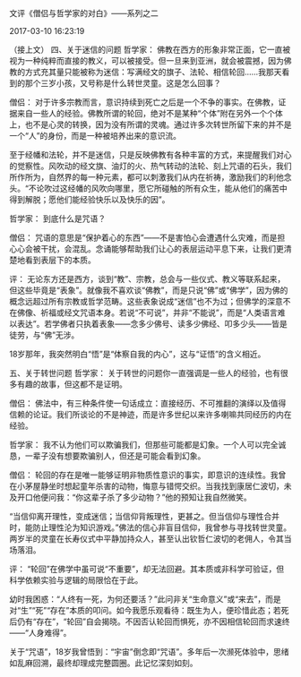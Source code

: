 文评《僧侣与哲学家的对白》——系列之二

2017-03-10 16:23:19

（接上文）
四、关于迷信的问题
​哲学家​：
佛教在西方的形象非常正面，它一直被视为一种纯粹而直接的教义，可以被接受。但一旦来到亚洲，就会被震撼，因为佛教的方式充其量只能被称为迷信：写满经文的旗子、法轮、相信轮回……我那天看到的那个三岁小孩，又号称是什么转世灵童。这是怎么回事？

​僧侣​：
对于许多宗教而言，意识持续到死亡之后是一个不争的事实。在佛教，证据来自一些人的经验。佛教所谓的轮回，绝对不是某种“个体”附在另外一个个体上，也不是心灵的转换，因为没有所谓的灵魂。通过许多次转世所留下来的并不是一个“人”的身份，而是一种被培养出来的意识流。

至于经幡和法轮，并不是迷信，只是反映佛教有各种丰富的方式，来提醒我们对心的觉察性。风吹动的经文旗、油灯的火、热气转动的法轮、刻上咒语的石头，我们所作所为，自然界的每一种元素，都可以刺激我们从内在祈祷，激励我们的利他念头。“不论吹过这经幡的风吹向哪里，愿它所碰触的所有众生，能从他们的痛苦中得到解脱；愿他们能经验快乐以及快乐的因”。

​哲学家​：
到底什么是咒语？

​僧侣​：
咒语的意思是“保护着心的东西”——不是害怕心会遭遇什么灾难，而是担心心会被干扰，会混乱。念诵能够帮助我们让心的表层运动平息下来，让我们更清楚地看到表层下的本质。

​评​：
无论东方还是西方，谈到“教”、宗教，总会与一些仪式、教义等联系起来，但这些毕竟是“表象”。就像我不喜欢谈“佛教”，而是只说“佛”或“佛学”，因为佛的概念远超过所有宗教或哲学范畴。这些表象说成“迷信”也不为过；但佛学的深意不在佛像、祈福或经文咒语本身。若说“不可说”，并非“不能说”，而是“人类语言难以表达”。若学佛者只执着表象——念多少佛号、读多少佛经、叩多少头——皆是徒劳，与“佛”无涉。

18岁那年，我突然明白“悟”是“体察自我的内心”，这与“证悟”的含义相近。

五、关于转世问题
​哲学家​：
关于转世的问题你一直强调是一些人的经验，也有很多有趣的故事，但这都不是证明。

​僧侣​：
佛法中，有三种条件使一句话成立：直接经历、不可推翻的演绎以及值得信赖的论证。我们所谈论的不是神迹，而是许多世纪以来许多喇嘛共同经历的内在经验。

​哲学家​：
我不认为他们可以欺骗我们，但那些可能都是幻象。一个人可以完全诚恳，一辈子没有想要欺骗别人，但还是可能会看到幻象。

​僧侣​：
轮回的存在是唯一能够证明非物质性意识的事实，即意识的连续性。我曾在小茅屋静坐时想起童年杀害的动物，悔意与错愕交织。当我找到康居仁波切，未及开口他便问我：“你这辈子杀了多少动物？”他的预知让我自然微笑。

“当信仰离开理性，变成迷信；当信仰背叛理性，更甚之。但当信仰与理性合并时，能防止理性沦为知识游戏。”佛法的信心非盲目信仰，我曾参与寻找转世灵童。两岁半的灵童在长寿仪式中平静加持众人，甚至认出钦哲仁波切的老佣人，令其当场落泪。

​评​：
“轮回”在佛学中虽可说“不重要”，却无法回避。其本质或非科学可验证，但科学依赖实验与逻辑的局限恰在于此。

幼时我困惑：“人终有一死，为何还要活？”此问非关“生命意义”或“来去”，而是对“生”“死”“存在”本质的叩问。如今我愿乐观看待：既生为人，便珍惜此态；若死后仍有“存在”，“轮回”自会揭晓。不因否认轮回而惧死，亦不因相信轮回而求速终——“人身难得”。

关于“咒语”，18岁我曾悟到：“宇宙”倒念即“咒语”。多年后一次濒死体验中，思绪如乱麻回溯，最终却理成完整圆圈。此记忆深刻如刻。